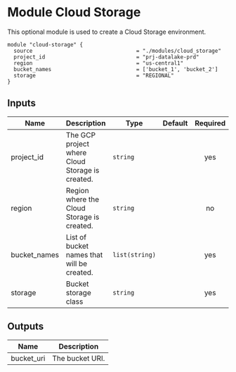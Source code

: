 # Module Cloud Storage 

This optional module is used to create a Cloud Storage environment.

```hcl
module "cloud-storage" {
  source                                 = "./modules/cloud_storage"
  project_id                             = "prj-datalake-prd"
  region                                 = "us-central1"
  bucket_names                           = ['bucket_1', 'bucket_2']
  storage                                = "REGIONAL"
}

```
<!-- BEGINNING OF PRE-COMMIT-TERRAFORM DOCS HOOK -->
## Inputs

| Name | Description | Type | Default | Required |
|------|-------------|------|---------|:--------:|
| project_id | The GCP project where Cloud Storage is created. | `string` |  | yes |
| region | Region where the Cloud Storage is created. | `string` |  | no |
| bucket_names | List of bucket names that will be created. | `list(string)` |  | yes |
| storage | Bucket storage class | `string` |  | yes |

## Outputs

| Name | Description |
|------|-------------|
|bucket_uri| The bucket URI.|

<!-- END OF PRE-COMMIT-TERRAFORM DOCS HOOK -->
